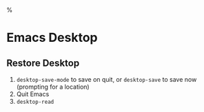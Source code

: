 %

# Emacs Desktop

## Restore Desktop

1. `desktop-save-mode` to save on quit, or `desktop-save` to save now (prompting for a location)
2. Quit Emacs
3. `desktop-read`
